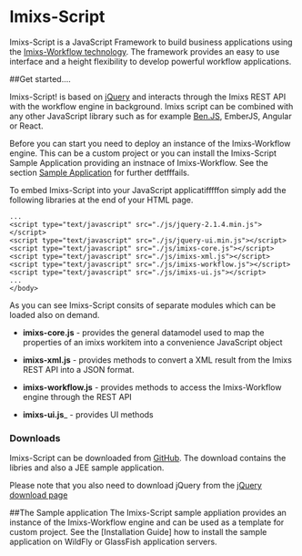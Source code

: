 # Imixs-Script

Imixs-Script is a JavaScript Framework to build business applications using the [Imixs-Workflow technology](http://www.imixs.org). The framework provides an easy to use interface and a height flexibility to develop powerful workflow applications.

  
  
##Get started....

Imixs-Script! is based on [jQuery](www.jquery.com)  and interacts through the Imixs REST API with the workflow engine in background.
Imixs script can be combined with any other JavaScript library such as for example [Ben.JS](http://www.benjs.org), EmberJS, Angular or React. 

Before you can start you need to deploy an instance of the Imixs-Workflow engine. This can be a custom project or you can install the Imixs-Script Sample Application providing an instnace of Imixs-Workflow. See the section [Sample Application](#sample_application) for further detfffails.

To embed Imixs-Script into your JavaScript applicatifffffon simply add the following libraries at the end of your HTML page.

    ...
    <script type="text/javascript" src="./js/jquery-2.1.4.min.js"></script>
    <script type="text/javascript" src="./js/jquery-ui.min.js"></script>
    <script type="text/javascript" src="./js/imixs-core.js"></script>
    <script type="text/javascript" src="./js/imixs-xml.js"></script>
    <script type="text/javascript" src="./js/imixs-workflow.js"></script>
    <script type="text/javascript" src="./js/imixs-ui.js"></script>
    ...
    </body>


As you can see Imixs-Script consits of separate modules which can be loaded also on demand. 
 

 * __imixs-core.js__ - provides the general datamodel used to map the properties of an imixs workitem into a convenience JavaScript object
   
 * __imixs-xml.js__ - provides methods to convert a XML result from the Imixs REST API into a JSON format. 
  
 * __imixs-workflow.js__ - provides methods to access the Imixs-Workflow engine through the REST API
 
 * __imixs-ui.js___ - provides UI methods  
 

### Downloads
Imixs-Script can be downloaded from [GitHub](https://github.com/imixs/imixs-script/releases). The download contains the libries and also a JEE sample application. 

Please note that you also need to download jQuery from the [jQuery download page](www.jquery.com)

<a id="sample_application"></a>
 
##The Sample application
The Imixs-Script sample appliation provides an instance of the Imixs-Workflow engine and can be used as a template for custom project. See the [Installation Guide] how to install the sample application on WildFly or GlassFish application servers.

